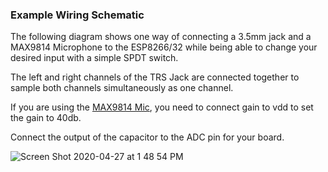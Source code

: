 ### Example Wiring Schematic

The following diagram shows one way of connecting a 3.5mm jack and a MAX9814 Microphone to the ESP8266/32 while being able to change your desired input with a simple SPDT switch.

The left and right channels of the TRS Jack are connected together to sample both channels simultaneously as one channel.

If you are using the [MAX9814 Mic](https://learn.adafruit.com/adafruit-agc-electret-microphone-amplifier-max9814/), you need to connect gain to vdd to set the gain to 40db.

Connect the output of the capacitor to the ADC pin for your board.

![Screen Shot 2020-04-27 at 1 48 54 PM](https://user-images.githubusercontent.com/24759498/80422437-ff6a9800-8892-11ea-8d30-d63071e1ea8f.png)
